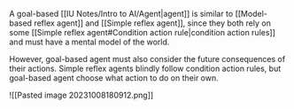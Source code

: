 A goal-based [[IU Notes/Intro to AI/Agent|agent]] is similar to [[Model-based reflex agent]] and [[Simple reflex agent]], since they both rely on some [[Simple reflex agent#Condition action rule|condition action rules]] and must have a mental model of the world. 

However, goal-based agent must also consider the future consequences of their actions. Simple reflex agents blindly follow condition action rules, but goal-based agent choose what action to do on their own.

![[Pasted image 20231008180912.png]]

